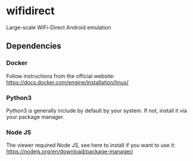 # wifidirect

Large-scale WiFi-Direct Android emulation

## Dependencies

### Docker

Follow instructions from the official website: https://docs.docker.com/engine/installation/linux/

### Python3

Python3 is generally include by default by your system. If not, install it via your package manager.

### Node JS

The viewer required Node JS, see here to install if you want to use it: https://nodejs.org/en/download/package-manager/
